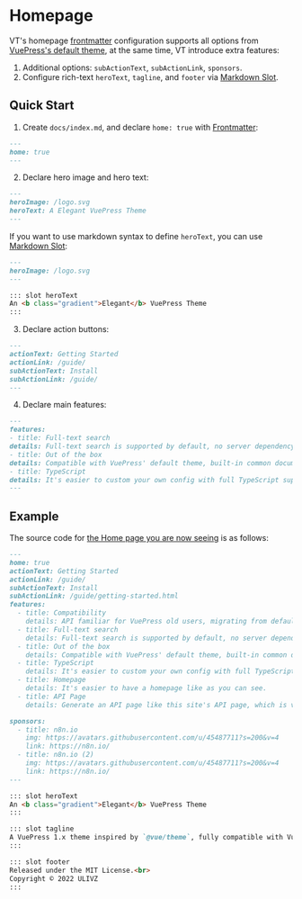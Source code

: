 # Homepage

VT's homepage [frontmatter](https://vuepress.vuejs.org/guide/frontmatter.html) configuration supports all options from [VuePress's default theme](https://vuepress.vuejs.org/theme/default-theme-config.html#homepage), at the same time, VT introduce extra features:

1. Additional options: `subActionText`, `subActionLink`, `sponsors`.
2. Configure rich-text `heroText`, `tagline`, and `footer` via [Markdown Slot](https://vuepress.vuejs.org/guide/markdown-slot.html).

## Quick Start

1. Create `docs/index.md`, and declare `home: true` with [Frontmatter](https://vuepress.vuejs.org/guide/frontmatter.html):

```md
---
home: true
---
```

2. Declare hero image and hero text:

```md
---
heroImage: /logo.svg
heroText: A Elegant VuePress Theme
---
```

If you want to use markdown syntax to define `heroText`, you can use [Markdown Slot](https://vuepress.vuejs.org/guide/markdown-slot.html):

```md
---
heroImage: /logo.svg
---

::: slot heroText
An <b class="gradient">Elegant</b> VuePress Theme
:::
```

3. Declare action buttons:

```md
---
actionText: Getting Started
actionLink: /guide/
subActionText: Install
subActionLink: /guide/
---
```

4. Declare main features:

```md
---
features:
- title: Full-text search
details: Full-text search is supported by default, no server dependency, distinguishing locales.
- title: Out of the box
details: Compatible with VuePress' default theme, built-in common documentation features, e.g. i18n, Code Copy, TOC.
- title: TypeScript
details: It's easier to custom your own config with full TypeScript support.
---
```

## Example

The source code for [the Home page you are now seeing](/) is as follows:

```md
---
home: true
actionText: Getting Started
actionLink: /guide/
subActionText: Install
subActionLink: /guide/getting-started.html
features:
  - title: Compatibility
    details: API familiar for VuePress old users, migrating from default theme is almost no costing.
  - title: Full-text search
    details: Full-text search is supported by default, no server dependency, distinguishing locales.
  - title: Out of the box
    details: Compatible with VuePress' default theme, built-in common documentation features.
  - title: TypeScript
    details: It's easier to custom your own config with full TypeScript support.
  - title: Homepage
    details: It's easier to have a homepage like as you can see.
  - title: API Page
    details: Generate an API page like this site's API page, which is very useful to index APIs.

sponsors:
  - title: n8n.io
    img: https://avatars.githubusercontent.com/u/45487711?s=200&v=4
    link: https://n8n.io/
  - title: n8n.io (2)
    img: https://avatars.githubusercontent.com/u/45487711?s=200&v=4
    link: https://n8n.io/
---

::: slot heroText
An <b class="gradient">Elegant</b> VuePress Theme
:::

::: slot tagline
A VuePress 1.x theme inspired by `@vue/theme`, fully compatible with VuePress default theme.
:::

::: slot footer
Released under the MIT License.<br>
Copyright © 2022 ULIVZ
:::
```
